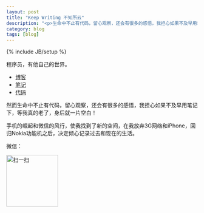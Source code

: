 ```yaml
---
layout: post
title: "Keep Writing 不知所云"
description: "<p>生命中不止有代码，留心观察，还会有很多的感悟，我担心如果不及早用笔记下，等我真的老了，身后就一片空白。</p><p>手机的崛起和微信的风行，使我找到了新的空间，在我放弃3G网络和iPhone，回归Nokia功能机之后，决定倾心记录过去和现在的生活。</p>"
category: blog
tags: [blog]
---
```

{% include JB/setup %}

程序员，有他自己的世界。

* [博客](http://chenzixin.com/)
* [笔记](http://christen.cn/)
* [代码](https://gist.github.com/chenzixin/)

然而生命中不止有代码，留心观察，还会有很多的感悟，我担心如果不及早用笔记下，等我真的老了，身后就一片空白！

手机的崛起和微信的风行，使我找到了新的空间，在我放弃3G网络和iPhone，回归Nokia功能机之后，决定倾心记录过去和现在的生活。

微信：

<img src="http://chenzixin.com/static/img/wechat.jpg" width="136px" height="136px" alt="扫一扫">
